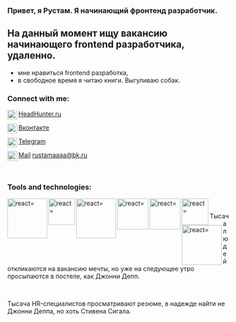 ### Привет, я Рустам. Я начинающий фронтенд разработчик.

## На данный момент ищу вакансию начинающего frontend разработчика, удаленно.
- мне нравиться frontend разработка,
- в свободное время я читаю книги. Выгуливаю собак.

### Connect with me:

<img align="left" alt="headhunter" width="22px" src="https://upload.wikimedia.org/wikipedia/commons/7/79/HeadHunter_logo.png" />[HeadHunter.ru](https://hh.ru/resume/dc361442ff07787a170039ed1f314a4e42476c)

<img align="left" alt="Вконтактеr" width="22px" src="https://laudicast.ru/wp-content/uploads/2019/11/%D0%B2%D0%BA-%D0%BB%D0%BE%D0%B3%D0%BE.jpg" />[Вконтакте](https://vk.com/uie_n)

<img align="left" alt="Telegram" width="22px" src="https://upload.wikimedia.org/wikipedia/commons/5/5c/Telegram_Messenger.png" />[Telegram](https://t.me/uie_n)

<img align="left" alt="Mail" width="22px" src="https://yt3.ggpht.com/ytc/AKedOLRX8I2ukDMMR-bgpPKyeCkYTQMku2PRWDOw5CGTYw=s900-c-k-c0x00ffffff-no-rj" />[Mail](https://mail.ru) rustamaaaa@bk.ru

<br/>

### Tools and technologies:

<img align="left" alt="react=" width="90px" src="https://upload.wikimedia.org/wikipedia/commons/thumb/a/a7/React-icon.svg/170px-React-icon.svg.png" />
<img align="left" alt="react=" width="60px" src="https://www.softprime.net/uploads/posts/2017-10/1509367594_html5-video-player_logo.jpg" />
<img align="left" alt="react=" width="90px" src="https://w7.pngwing.com/pngs/604/592/png-transparent-css3-cascading-style-sheets-logo-html-beautify-blue-angle-text.png" />
<img align="left" alt="react=" width="70px" src="https://webdesign-master.ru/img/thumbs/@1x/tools/sass/sass-cover.jpg" />
<img align="left" alt="react=" width="70px" src="https://pbs.twimg.com/profile_images/1410632439370641409/Pt-7RucE.jpg" />
<img align="left" alt="react=" width="60px" src="https://html5hive.org/wp-content/uploads/2014/06/js_800x800.jpg" />
<img align="left" alt="react=" width="90px" src="https://encrypted-tbn0.gstatic.com/images?q=tbn:ANd9GcQ_Wvm5kZY6LRVRObR3IR3jLqskdk1vQ08KS0kWcJL2eE8A1d2PFr3-OceOO9vMiBSSnzQ&usqp=CAU" />

<br/>
<p>Тысача людей откликаются на вакансию мечты, но уже на следующее утро просыпаются в постеле, как Джонни Депп.</p>
<br/>
<p>Тысача HR-специалистов просматривают резюме, в надежде найти не Джонни Деппа, но хоть Стивена Сигала.<p>

<!--
**andpigge/andpigge** is a ✨ _special_ ✨ repository because its `README.md` (this file) appears on your GitHub profile.

Here are some ideas to get you started:

- 🔭 I’m currently working on ...
- 🌱 I’m currently learning ...
- 👯 I’m looking to collaborate on ...
- 🤔 I’m looking for help with ...
- 💬 Ask me about ...
- 📫 How to reach me: ...
- 😄 Pronouns: ...
- ⚡ Fun fact: ...
-->
